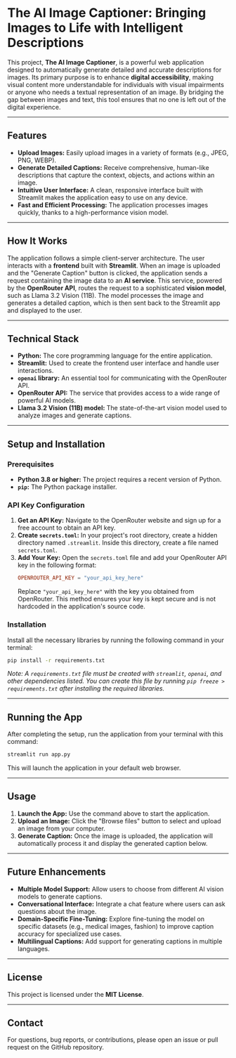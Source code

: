 # The AI Image Captioner: Bringing Images to Life with Intelligent Descriptions

This project, **The AI Image Captioner**, is a powerful web application designed to automatically generate detailed and accurate descriptions for images. Its primary purpose is to enhance **digital accessibility**, making visual content more understandable for individuals with visual impairments or anyone who needs a textual representation of an image. By bridging the gap between images and text, this tool ensures that no one is left out of the digital experience.

-----

## Features

  * **Upload Images:** Easily upload images in a variety of formats (e.g., JPEG, PNG, WEBP).
  * **Generate Detailed Captions:** Receive comprehensive, human-like descriptions that capture the context, objects, and actions within an image.
  * **Intuitive User Interface:** A clean, responsive interface built with Streamlit makes the application easy to use on any device.
  * **Fast and Efficient Processing:** The application processes images quickly, thanks to a high-performance vision model.

-----

## How It Works

The application follows a simple client-server architecture. The user interacts with a **frontend** built with **Streamlit**. When an image is uploaded and the "Generate Caption" button is clicked, the application sends a request containing the image data to an **AI service**. This service, powered by the **OpenRouter API**, routes the request to a sophisticated **vision model**, such as Llama 3.2 Vision (11B). The model processes the image and generates a detailed caption, which is then sent back to the Streamlit app and displayed to the user.

-----

## Technical Stack

  * **Python:** The core programming language for the entire application.
  * **Streamlit:** Used to create the frontend user interface and handle user interactions.
  * **`openai` library:** An essential tool for communicating with the OpenRouter API.
  * **OpenRouter API:** The service that provides access to a wide range of powerful AI models.
  * **Llama 3.2 Vision (11B) model:** The state-of-the-art vision model used to analyze images and generate captions.

-----

## Setup and Installation

### Prerequisites

  * **Python 3.8 or higher:** The project requires a recent version of Python.
  * **`pip`:** The Python package installer.

### API Key Configuration

1.  **Get an API Key:** Navigate to the OpenRouter website and sign up for a free account to obtain an API key.
2.  **Create `secrets.toml`:** In your project's root directory, create a hidden directory named `.streamlit`. Inside this directory, create a file named `secrets.toml`.
3.  **Add Your Key:** Open the `secrets.toml` file and add your OpenRouter API key in the following format:
    ```toml
    OPENROUTER_API_KEY = "your_api_key_here"
    ```
    Replace `"your_api_key_here"` with the key you obtained from OpenRouter. This method ensures your key is kept secure and is not hardcoded in the application's source code.

### Installation

Install all the necessary libraries by running the following command in your terminal:

```bash
pip install -r requirements.txt
```

*Note: A `requirements.txt` file must be created with `streamlit`, `openai`, and other dependencies listed. You can create this file by running `pip freeze > requirements.txt` after installing the required libraries.*

-----

## Running the App

After completing the setup, run the application from your terminal with this command:

```bash
streamlit run app.py
```

This will launch the application in your default web browser.

-----

## Usage

1.  **Launch the App:** Use the command above to start the application.
2.  **Upload an Image:** Click the "Browse files" button to select and upload an image from your computer.
3.  **Generate Caption:** Once the image is uploaded, the application will automatically process it and display the generated caption below.

-----

## Future Enhancements

  * **Multiple Model Support:** Allow users to choose from different AI vision models to generate captions.
  * **Conversational Interface:** Integrate a chat feature where users can ask questions about the image.
  * **Domain-Specific Fine-Tuning:** Explore fine-tuning the model on specific datasets (e.g., medical images, fashion) to improve caption accuracy for specialized use cases.
  * **Multilingual Captions:** Add support for generating captions in multiple languages.

-----

## License

This project is licensed under the **MIT License**.

-----

## Contact

For questions, bug reports, or contributions, please open an issue or pull request on the GitHub repository.